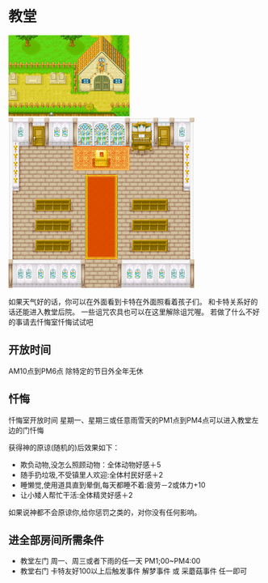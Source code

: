 # 教堂

![教堂](教堂.png)
![教堂2](教堂2.png)

如果天气好的话，你可以在外面看到卡特在外面照看着孩子们。
和卡特关系好的话还能进入教堂后院。
一些诅咒农具也可以在这里解除诅咒喔。
若做了什么不好的事请去忏悔室忏悔试试吧


## 开放时间

AM10点到PM6点 除特定的节日外全年无休

## 忏悔

忏悔室开放时间 星期一、星期三或任意雨雪天的PM1点到PM4点可以进入教堂左边的门忏悔

获得神的原谅(随机的)后效果如下：

- 欺负动物,没怎么照顾动物：全体动物好感＋5 
- 随手扔垃圾,不受镇里人欢迎:全体村民好感＋2 
- 睡懒觉,使用道具直到晕倒,每天都睡不着:疲劳－2或体力+10 
- 让小矮人帮忙干活:全体精灵好感＋2 

如果说神都不会原谅你,给你惩罚之类的，对你没有任何影响。

## 进全部房间所需条件

- 教堂左门
周一、周三或者下雨的任一天 PM1;00~PM4:00
- 教堂右门
卡特友好100以上后触发事件 解梦事件 或 采蘑菇事件 任一即可
